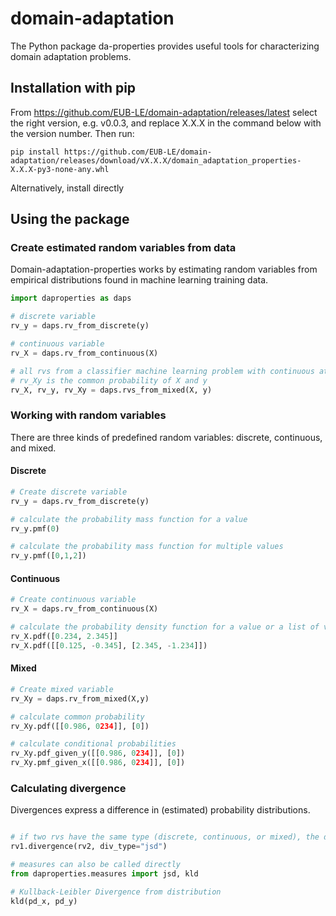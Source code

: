 # domain-adaptation
The Python package da-properties provides useful tools for characterizing domain adaptation problems.

## Installation with pip 
 
From https://github.com/EUB-LE/domain-adaptation/releases/latest select the right version, e.g. v0.0.3, and replace X.X.X in the command below with the version number. Then run:

```shell
pip install https://github.com/EUB-LE/domain-adaptation/releases/download/vX.X.X/domain_adaptation_properties-X.X.X-py3-none-any.whl
```

Alternatively, install directly 

## Using the package 

### Create estimated random variables from data 
Domain-adaptation-properties works by estimating random variables from empirical distributions found in machine learning training data. 

```python
import daproperties as daps 

# discrete variable 
rv_y = daps.rv_from_discrete(y) 

# continuous variable 
rv_X = daps.rv_from_continuous(X)

# all rvs from a classifier machine learning problem with continuous attributes in X and discrete labels in y: 
# rv_Xy is the common probability of X and y
rv_X, rv_y, rv_Xy = daps.rvs_from_mixed(X, y)
```

### Working with random variables 
There are three kinds of predefined random variables: discrete, continuous, and mixed. 

#### Discrete
```python
# Create discrete variable
rv_y = daps.rv_from_discrete(y) 

# calculate the probability mass function for a value 
rv_y.pmf(0) 

# calculate the probability mass function for multiple values 
rv_y.pmf([0,1,2]) 
```

#### Continuous
```python 
# Create continuous variable
rv_X = daps.rv_from_continuous(X)

# calculate the probability density function for a value or a list of values. 
rv_X.pdf([0.234, 2.345]] 
rv_X.pdf([[0.125, -0.345], [2.345, -1.234]]) 
```

#### Mixed
```python
# Create mixed variable 
rv_Xy = daps.rv_from_mixed(X,y)

# calculate common probability 
rv_Xy.pdf([[0.986, 0234]], [0])

# calculate conditional probabilities 
rv_Xy.pdf_given_y([[0.986, 0234]], [0])
rv_Xy.pmf_given_x([[0.986, 0234]], [0])
```

### Calculating divergence 
Divergences express a difference in (estimated) probability distributions. 

```python

# if two rvs have the same type (discrete, continuous, or mixed), the divergence can be calculated directly as: 
rv1.divergence(rv2, div_type="jsd") 

# measures can also be called directly 
from daproperties.measures import jsd, kld 

# Kullback-Leibler Divergence from distribution 
kld(pd_x, pd_y)
```

